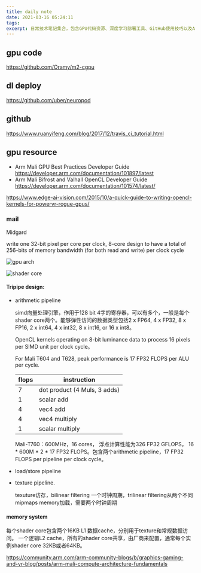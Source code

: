 ```yaml
---
title: daily note
date: 2021-03-16 05:24:11
tags:
excerpt: 日常技术笔记集合，包含GPU代码资源、深度学习部署工具、GitHub使用技巧以及Arm Mali GPU架构详解。重点介绍了Mali GPU的Tripipe设计、内存系统和性能特征。
---
```


## gpu code

https://github.com/Oramy/m2-cgpu


## dl deploy
https://github.com/uber/neuropod

## github
https://www.ruanyifeng.com/blog/2017/12/travis_ci_tutorial.html

## gpu resource

* Arm Mali GPU Best Practices Developer Guide
  https://developer.arm.com/documentation/101897/latest
* Arm Mali Bifrost and Valhall OpenCL Developer Guide
  https://developer.arm.com/documentation/101574/latest/

https://www.edge-ai-vision.com/2015/10/a-quick-guide-to-writing-opencl-kernels-for-powervr-rogue-gpus/
### mail

Midgard

write one 32-bit pixel per core per clock, 8-core design to have a total of 256-bits of memory bandwidth (for both read and write) per clock cycle

![gpu arch](https://community.arm.com/resized-image/__size/1040x0/__key/communityserver-blogs-components-weblogfiles/00-00-00-20-66/8473.mali_2D00_top_2D00_level.png)

![shader core](https://community.arm.com/cfs-file/__key/communityserver-blogs-components-weblogfiles/00-00-00-20-66/1440.mali_2D00_top_2D00_core.png)

#### Tripipe design: 
* arithmetic pipeline
  
  simd向量处理引擎，作用于128 bit 4字的寄存器，可以有多个，一般是每个shader core两个。能够弹性访问的数据类型包括2 x FP64, 4 x FP32, 8 x FP16, 2 x int64, 4 x int32, 8 x int16, or 16 x int8。

  OpenCL kernels operating on 8-bit luminance data to process 16 pixels per SIMD unit per clock cycle。

  For Mali T604 and T628, peak performance is 17 FP32 FLOPS per ALU per cycle.

    |flops|instruction|
    |-|-|
    |7|dot product (4 Muls, 3 adds)|
    |1|scalar add|
    |4|vec4 add|
    |4|vec4 multiply|
    |1|scalar multiply|
  
  Mali-T760：600MHz，16 cores， 浮点计算性能为326 FP32 GFLOPS， 16 * 600M * 2 * 17 FP32 FLOPS。包含两个arithmetic pipeline，17 FP32 FLOPS per pipeline per clock cycle。

* load/store pipeline
* texture pipeline.
  
  texuture访存，bilinear filtering 一个时钟周期，trilinear filtering从两个不同mipmaps memory加载，需要两个时钟周期

#### memory system
每个shader core包含两个16KB L1 数据cache，分别用于texture和常规数据访问。
一个逻辑L2 cache，所有的shader core共享，由厂商来配置，通常每个实例shader core 32KB或者64KB。

https://community.arm.com/arm-community-blogs/b/graphics-gaming-and-vr-blog/posts/arm-mali-compute-architecture-fundamentals